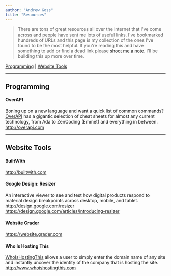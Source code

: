 ```yaml
---
author: "Andrew Goss"
title: "Resources"
---
```


> There are tons of great resources all over the internet that I've come across and people have sent me lots of useful links. I've bookmarked hundreds of URLs and this page is my collection of the ones I've found to be the most helpful. If you're reading this and have something to add or find a dead link please <a href="mailto:andrewrgoss@gmail.com" target="_blank">shoot me a note</a>. I'll be building this up more over time.

[Programming](#programming) | [Website Tools](#website_tools)

<hr>

## <a name="programming"></a>Programming

#### OverAPI

Boning up on a new language and want a quick list of common commands? <a href="http://overapi.com" target="_blank">OverAPI</a> has a gigantic selection of cheat sheets for almost any current technology, from Ada to ZenCoding (Emmet) and everything in between.<br>
http://overapi.com

<hr>

## <a name="website_tools"></a>Website Tools

#### BuiltWith

http://builtwith.com

#### Google Design: Resizer

An interactive viewer to see and test how digital products respond to material design breakpoints across desktop, mobile, and tablet.<br>
http://design.google.com/resizer<br>
https://design.google.com/articles/introducing-resizer

#### Website Grader

https://website.grader.com

#### Who Is Hosting This

<a href="http://www.whoishostingthis.com" target="_blank">WhoIsHostingThis</a> allows a user to simply enter the domain name of any site and instantly uncover the identity of the company that is hosting the site.<br>
http://www.whoishostingthis.com